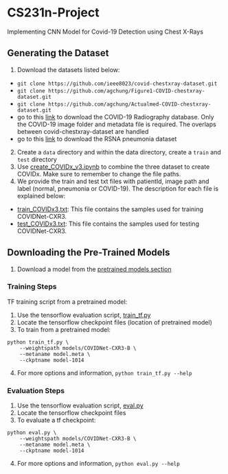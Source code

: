 # CS231n-Project
Implementing CNN Model for Covid-19 Detection using Chest X-Rays 

## Generating the Dataset 
1. Download the datasets listed below:
 * `git clone https://github.com/ieee8023/covid-chestxray-dataset.git`
 * `git clone https://github.com/agchung/Figure1-COVID-chestxray-dataset.git`
 * `git clone https://github.com/agchung/Actualmed-COVID-chestxray-dataset.git`
 * go to this [link](https://www.kaggle.com/tawsifurrahman/covid19-radiography-database) to download the COVID-19 Radiography database. Only the COVID-19 image folder and metadata file is required. The overlaps between covid-chestxray-dataset are handled
 * go to this [link](https://www.kaggle.com/c/rsna-pneumonia-detection-challenge/data) to download the RSNA pneumonia dataset
2. Create a `data` directory and within the data directory, create a `train` and `test` directory
3. Use [create\_COVIDx\_v3.ipynb](create_COVIDx_v3.ipynb) to combine the three dataset to create COVIDx. Make sure to remember to change the file paths.
4. We provide the train and test txt files with patientId, image path and label (normal, pneumonia or COVID-19). The description for each file is explained below:
 * [train\_COVIDx3.txt](train_COVIDx3.txt): This file contains the samples used for training COVIDNet-CXR3.
 * [test\_COVIDx3.txt](test_COVIDx3.txt): This file contains the samples used for testing COVIDNet-CXR3.

## Downloading the Pre-Trained Models
1. Download a model from the [pretrained models section](models.md)

### Training Steps 
TF training script from a pretrained model:
1. Use the tensorflow evaluation script, [train_tf.py](../train_tf.py)
2. Locate the tensorflow checkpoint files (location of pretrained model)
3. To train from a pretrained model:
```
python train_tf.py \
    --weightspath models/COVIDNet-CXR3-B \
    --metaname model.meta \
    --ckptname model-1014
```
4. For more options and information, `python train_tf.py --help`

### Evaluation Steps 
1. Use the tensorflow evaluation script, [eval.py](../eval.py)
2. Locate the tensorflow checkpoint files
3. To evaluate a tf checkpoint:
```
python eval.py \
    --weightspath models/COVIDNet-CXR3-B \
    --metaname model.meta \
    --ckptname model-1014
```
4. For more options and information, `python eval.py --help`


